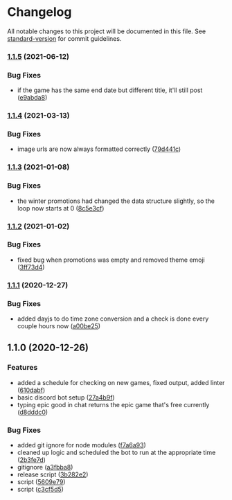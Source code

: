 # Changelog

All notable changes to this project will be documented in this file. See [standard-version](https://github.com/conventional-changelog/standard-version) for commit guidelines.

### [1.1.5](https://github.com/StrixOSG/EpicBot/compare/v1.1.4...v1.1.5) (2021-06-12)


### Bug Fixes

* if the game has the same end date but different title, it'll still post ([e9abda8](https://github.com/StrixOSG/EpicBot/commit/e9abda8dd01587d324d2ad444edbc306182f35c5))

### [1.1.4](https://github.com/StrixOSG/EpicBot/compare/v1.1.3...v1.1.4) (2021-03-13)


### Bug Fixes

* image urls are now always formatted correctly ([79d441c](https://github.com/StrixOSG/EpicBot/commit/79d441c3dbf1eeee8f4e2f07e1ef2ad2248a13e6))

### [1.1.3](https://github.com/StrixOSG/EpicBot/compare/v1.1.2...v1.1.3) (2021-01-08)


### Bug Fixes

* the winter promotions had changed the data structure slightly, so the loop now starts at 0 ([8c5e3cf](https://github.com/StrixOSG/EpicBot/commit/8c5e3cf31a314eeb456569480db2401439f3152f))

### [1.1.2](https://github.com/StrixOSG/EpicBot/compare/v1.1.1...v1.1.2) (2021-01-02)


### Bug Fixes

* fixed bug when promotions was empty and removed theme emoji ([3ff73d4](https://github.com/StrixOSG/EpicBot/commit/3ff73d426799360cd48dda1cfc1246d3950b069b))

### [1.1.1](https://github.com/StrixOSG/EpicBot/compare/v1.1.0...v1.1.1) (2020-12-27)


### Bug Fixes

* added dayjs to do time zone conversion and a check is done every couple hours now ([a00be25](https://github.com/StrixOSG/EpicBot/commit/a00be25459150cd1f64e5b31c8c9392146cecd71))

## 1.1.0 (2020-12-26)


### Features

* added a schedule for checking on new games, fixed output, added linter ([610dabf](https://github.com/StrixOSG/EpicBot/commit/610dabf53c7356f79e2d00eaef1742ba4598e834))
* basic discord bot setup ([27a4b9f](https://github.com/StrixOSG/EpicBot/commit/27a4b9f18d1832da10d47b0761bcd544048d3a01))
* typing epic good in chat returns the epic game that's free currently ([d8dddc0](https://github.com/StrixOSG/EpicBot/commit/d8dddc0e3a8216630ceed399a7baaab78861adff))


### Bug Fixes

* added git ignore for node modules ([f7a6a93](https://github.com/StrixOSG/EpicBot/commit/f7a6a9353486dd9d1fe1f2a072b6a66f84a3b216))
* cleaned up logic and scheduled the bot to run at the appropriate time ([2b3fe7d](https://github.com/StrixOSG/EpicBot/commit/2b3fe7d827dcd3730d0848d746c55087e1411648))
* gitignore ([a3fbba8](https://github.com/StrixOSG/EpicBot/commit/a3fbba8cf81809c00d2d654a5918f48ae9fd51b4))
* release script ([3b282e2](https://github.com/StrixOSG/EpicBot/commit/3b282e2dd7972f01c148d860d81d63a74ca21366))
* script ([5609e79](https://github.com/StrixOSG/EpicBot/commit/5609e7910652baf489957cbff14bfd657121f2a8))
* script ([c3cf5d5](https://github.com/StrixOSG/EpicBot/commit/c3cf5d5c120ab9f8ac2b2d0e4bbe12fdee871d27))
